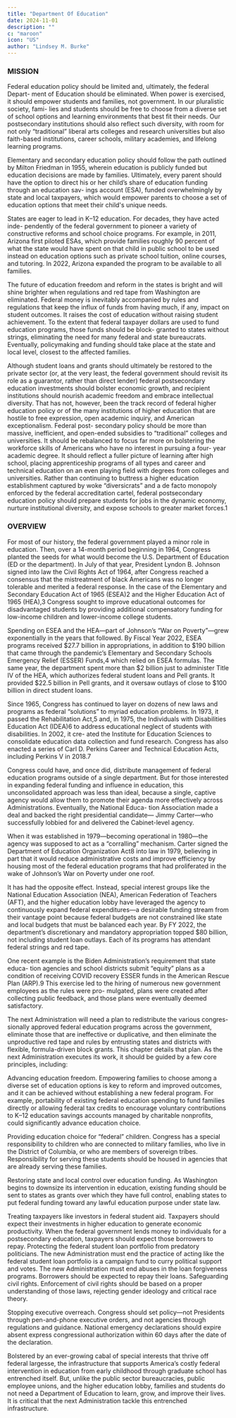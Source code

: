 ```yaml
---
title: "Department Of Education"
date: 2024-11-01
description: ""
c: "maroon"
icon: "US"
author: "Lindsey M. Burke"
---
```



### MISSION

Federal education policy should be limited and, ultimately, the federal Depart-
ment of Education should be eliminated. When power is exercised, it should
empower students and families, not government. In our pluralistic society, fami-
lies and students should be free to choose from a diverse set of school options and
learning environments that best fit their needs. Our postsecondary institutions
should also reflect such diversity, with room for not only “traditional” liberal arts
colleges and research universities but also faith-based institutions, career schools,
military academies, and lifelong learning programs.

Elementary and secondary education policy should follow the path outlined
by Milton Friedman in 1955, wherein education is publicly funded but education
decisions are made by families. Ultimately, every parent should have the option
to direct his or her child’s share of education funding through an education sav-
ings account (ESA), funded overwhelmingly by state and local taxpayers, which
would empower parents to choose a set of education options that meet their child's
unique needs.

States are eager to lead in K–12 education. For decades, they have acted inde-
pendently of the federal government to pioneer a variety of constructive reforms
and school choice programs. For example, in 2011, Arizona first piloted ESAs, which
provide families roughly 90 percent of what the state would have spent on that
child in public school to be used instead on education options such as private school
tuition, online courses, and tutoring. In 2022, Arizona expanded the program to
be available to all families.﻿

The future of education freedom and reform in the states is bright and will
shine brighter when regulations and red tape from Washington are eliminated.
Federal money is inevitably accompanied by rules and regulations that keep the
influx of funds from having much, if any, impact on student outcomes. It raises the
cost of education without raising student achievement. To the extent that federal
taxpayer dollars are used to fund education programs, those funds should be block-
granted to states without strings, eliminating the need for many federal and state
bureaucrats. Eventually, policymaking and funding should take place at the state
and local level, closest to the affected families.

Although student loans and grants should ultimately be restored to the private
sector (or, at the very least, the federal government should revisit its role as a guarantor,
rather than direct lender) federal postsecondary education investments should bolster
economic growth, and recipient institutions should nourish academic freedom and
embrace intellectual diversity. That has not, however, been the track record of federal
higher education policy or of the many institutions of higher education that are hostile
to free expression, open academic inquiry, and American exceptionalism. Federal post-
secondary policy should be more than massive, inefficient, and open-ended subsidies
to “traditional” colleges and universities. It should be rebalanced to focus far more on
bolstering the workforce skills of Americans who have no interest in pursuing a four-
year academic degree. It should reflect a fuller picture of learning after high school,
placing apprenticeship programs of all types and career and technical education on an
even playing field with degrees from colleges and universities. Rather than continuing
to buttress a higher education establishment captured by woke “diversicrats” and a
de facto monopoly enforced by the federal accreditation cartel, federal postsecondary
education policy should prepare students for jobs in the dynamic economy, nurture
institutional diversity, and expose schools to greater market forces.1


### OVERVIEW

For most of our history, the federal government played a minor role in education.
Then, over a 14-month period beginning in 1964, Congress planted the seeds for
what would become the U.S. Department of Education (ED or the department).
In July of that year, President Lyndon B. Johnson signed into law the Civil Rights
Act of 1964, after Congress reached a consensus that the mistreatment of black
Americans was no longer tolerable and merited a federal response. In the case
of the Elementary and Secondary Education Act of 1965 (ESEA)2 and the Higher
Education Act of 1965 (HEA),3 Congress sought to improve educational outcomes
for disadvantaged students by providing additional compensatory funding for
low-income children and lower-income college students.

Spending on ESEA and the HEA—part of Johnson’s “War on Poverty”—grew
exponentially in the years that followed. By Fiscal Year 2022, ESEA programs
received $27.7 billion in appropriations, in addition to $190 billion that came through the pandemic’s Elementary and Secondary Schools Emergency Relief
(ESSER) Funds,4 which relied on ESEA formulas. The same year, the department
spent more than $2 billion just to administer Title IV of the HEA, which authorizes
federal student loans and Pell grants. It provided $22.5 billion in Pell grants, and
it oversaw outlays of close to $100 billion in direct student loans.

Since 1965, Congress has continued to layer on dozens of new laws and programs as federal “solutions” to myriad education problems. In 1973, it passed the
Rehabilitation Act,5 and, in 1975, the Individuals with Disabilities Education Act
(IDEA)6 to address educational neglect of students with disabilities. In 2002, it cre-
ated the Institute for Education Sciences to consolidate education data collection
and fund research. Congress has also enacted a series of Carl D. Perkins Career and
Technical Education Acts, including Perkins V in 2018.7

Congress could have, and once did, distribute management of federal education
programs outside of a single department. But for those interested in expanding
federal funding and influence in education, this unconsolidated approach was less
than ideal, because a single, captive agency would allow them to promote their
agenda more effectively across Administrations. Eventually, the National Educa-
tion Association made a deal and backed the right presidential candidate— Jimmy
Carter—who successfully lobbied for and delivered the Cabinet-level agency.

When it was established in 1979—becoming operational in 1980—the agency
was supposed to act as a “corralling” mechanism. Carter signed the Department
of Education Organization Act8 into law in 1979, believing in part that it would
reduce administrative costs and improve efficiency by housing most of the federal
education programs that had proliferated in the wake of Johnson’s War on Poverty
under one roof.

It has had the opposite effect. Instead, special interest groups like the National
Education Association (NEA), American Federation of Teachers (AFT), and the
higher education lobby have leveraged the agency to continuously expand federal
expenditures—a desirable funding stream from their vantage point because federal
budgets are not constrained like state and local budgets that must be balanced each
year. By FY 2022, the department’s discretionary and mandatory appropriation
topped $80 billion, not including student loan outlays. Each of its programs has
attendant federal strings and red tape.

One recent example is the Biden Administration’s requirement that state educa-
tion agencies and school districts submit “equity” plans as a condition of receiving
COVID recovery ESSER funds in the American Rescue Plan (ARP).9 This exercise
led to the hiring of numerous new government employees as the rules were pro-
mulgated, plans were created after collecting public feedback, and those plans
were eventually deemed satisfactory.

The next Administration will need a plan to redistribute the various congres-
sionally approved federal education programs across the government, eliminate
those that are ineffective or duplicative, and then eliminate the unproductive red
tape and rules by entrusting states and districts with flexible, formula-driven block
grants. This chapter details that plan.
As the next Administration executes its work, it should be guided by a few core
principles, including:


Advancing education freedom. Empowering families to choose among
a diverse set of education options is key to reform and improved outcomes,
and it can be achieved without establishing a new federal program. For
example, portability of existing federal education spending to fund families
directly or allowing federal tax credits to encourage voluntary contributions
to K–12 education savings accounts managed by charitable nonprofits, could
significantly advance education choice.

Providing education choice for “federal” children. Congress has a
special responsibility to children who are connected to military families,
who live in the District of Columbia, or who are members of sovereign tribes.
Responsibility for serving these students should be housed in agencies that
are already serving these families.

Restoring state and local control over education funding. As
Washington begins to downsize its intervention in education, existing
funding should be sent to states as grants over which they have full control,
enabling states to put federal funding toward any lawful education purpose
under state law.

Treating taxpayers like investors in federal student aid. Taxpayers
should expect their investments in higher education to generate economic
productivity. When the federal government lends money to individuals for a
postsecondary education, taxpayers should expect those borrowers to repay.
Protecting the federal student loan portfolio from predatory
politicians. The new Administration must end the practice of acting like
the federal student loan portfolio is a campaign fund to curry political
support and votes. The new Administration must end abuses in the loan
forgiveness programs. Borrowers should be expected to repay their loans.
Safeguarding civil rights. Enforcement of civil rights should be based on
a proper understanding of those laws, rejecting gender ideology and critical
race theory.


Stopping executive overreach. Congress should set policy—not
Presidents through pen-and-phone executive orders, and not agencies
through regulations and guidance. National emergency declarations should
expire absent express congressional authorization within 60 days after the
date of the declaration.

Bolstered by an ever-growing cabal of special interests that thrive off federal
largesse, the infrastructure that supports America’s costly federal intervention
in education from early childhood through graduate school has entrenched itself.
But, unlike the public sector bureaucracies, public employee unions, and the higher
education lobby, families and students do not need a Department of Education
to learn, grow, and improve their lives. It is critical that the next Administration
tackle this entrenched infrastructure.

